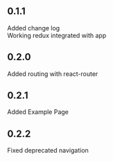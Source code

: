 ## 0.1.1
  Added change log  
  Working redux integrated with app

## 0.2.0
  Added routing with react-router

## 0.2.1
  Added Example Page

## 0.2.2
  Fixed deprecated navigation

